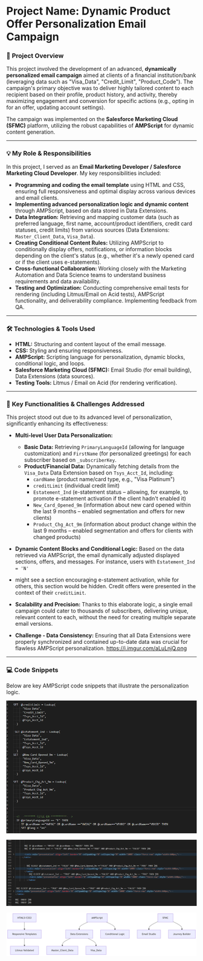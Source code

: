
# **Project Name: Dynamic Product Offer Personalization Email Campaign**


### 🚀 **Project Overview**

This project involved the development of an advanced, **dynamically personalized email campaign** aimed at clients of a financial institution/bank
(leveraging data such as "Visa_Data", "Credit_Limit", "Product_Code"). The campaign's primary objective was to deliver highly tailored content to each 
recipient based on their profile, product history, and activity, thereby maximizing engagement and conversion for 
specific actions (e.g., opting in for an offer, updating account settings).

The campaign was implemented on the **Salesforce Marketing Cloud (SFMC)** platform, utilizing the robust
capabilities of **AMPScript** for dynamic content generation.

---

### 💡 **My Role & Responsibilities**

In this project, I served as an **Email Marketing Developer / Salesforce Marketing Cloud Developer**. My key responsibilities included:

* **Programming and coding the email template** using HTML and CSS, ensuring full responsiveness and optimal display across various devices and email clients.
* **Implementing advanced personalization logic and dynamic content** through AMPScript, based on data stored in Data Extensions.
* **Data Integration:** Retrieving and mapping customer data (such as preferred language, first name, account/product identifiers, credit card statuses, credit limits) from various sources (Data Extensions: `Master_Client_Data`, `Visa_Data`).
* **Creating Conditional Content Rules:** Utilizing AMPScript to conditionally display offers, notifications, or information blocks depending on the client's status (e.g., whether it's a newly opened card or if the client uses e-statements).
* **Cross-functional Collaboration:** Working closely with the Marketing Automation and Data Science teams to understand business requirements and data availability.
* **Testing and Optimization:** Conducting comprehensive email tests for rendering (including Litmus/Email on Acid tests), AMPScript functionality, and deliverability compliance. Implementing feedback from QA.

---

### 🛠️ **Technologies & Tools Used**

* **HTML:** Structuring and content layout of the email message.
* **CSS:** Styling and ensuring responsiveness.
* **AMPScript:** Scripting language for personalization, dynamic blocks, conditional logic, and loops.
* **Salesforce Marketing Cloud (SFMC):** Email Studio (for email building), Data Extensions (data sources).
* **Testing Tools:**  Litmus / Email on Acid (for rendering verification).

---

### 🎯 **Key Functionalities & Challenges Addressed**

This project stood out due to its advanced level of personalization, significantly enhancing its effectiveness:

* **Multi-level User Data Personalization:**
    * **Basic Data:** Retrieving `PrimaryLanguageId` (allowing for language customization) and `FirstName` (for personalized greetings) for each subscriber based on `_subscriberKey`.
    * **Product/Financial Data:** Dynamically fetching details from the `Visa_Data` Data Extension based on `Tsys_Acct_Id`, including:
        * `cardName` (product name/card type, e.g., "Visa Platinum")
        * `creditLimit` (individual credit limit)
        * `Estatement_Ind` (e-statement status – allowing, for example, to promote e-statement activation if the client hadn't enabled it)
        * `New_Card_Opened_9m` (information about new card opened within the last 9 months – enabled segmentation and offers for new clients)
        * `Product_Chg_Act_9m` (information about product change within the last 9 months – enabled segmentation and offers for clients with changed products)

* **Dynamic Content Blocks and Conditional Logic:** Based on the data retrieved via AMPScript, the email dynamically adjusted displayed sections, offers, and messages. For instance, users with `Estatement_Ind = 'N'`
* might see a section encouraging e-statement activation, while for others, this section would be hidden. Credit offers were presented in the context of their `creditLimit`.

* **Scalability and Precision:** Thanks to this elaborate logic, a single email campaign could cater to thousands of subscribers, delivering unique, relevant content to each, without the need for creating multiple separate email versions.

* **Challenge - Data Consistency:** Ensuring that all Data Extensions were properly synchronized and contained up-to-date data was crucial for flawless AMPScript personalization.
https://i.imgur.com/aLuLnjQ.png
---

### 💻 **Code Snippets**

Below are key AMPScript code snippets that illustrate the personalization logic.

![AMPScript](./img/amscript.png)

![Dynamic content](./img/ifelse.png)

![GIF showing dynamic content in action](./img/tech.png)
